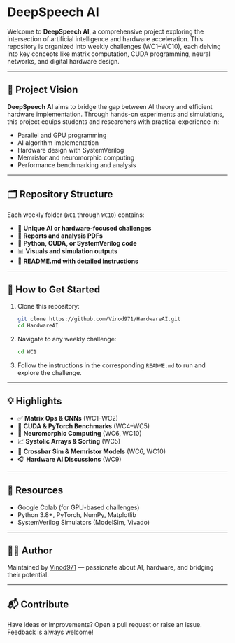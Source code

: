 # DeepSpeech AI

Welcome to **DeepSpeech AI**, a comprehensive project exploring the intersection of artificial intelligence and hardware acceleration. This repository is organized into weekly challenges (WC1–WC10), each delving into key concepts like matrix computation, CUDA programming, neural networks, and digital hardware design.

---

## 🧠 Project Vision

**DeepSpeech AI** aims to bridge the gap between AI theory and efficient hardware implementation. Through hands-on experiments and simulations, this project equips students and researchers with practical experience in:
- Parallel and GPU programming
- AI algorithm implementation
- Hardware design with SystemVerilog
- Memristor and neuromorphic computing
- Performance benchmarking and analysis

---

## 🗂️ Repository Structure

Each weekly folder (`WC1` through `WC10`) contains:
- 🔬 **Unique AI or hardware-focused challenges**
- 🧾 **Reports and analysis PDFs**
- 📜 **Python, CUDA, or SystemVerilog code**
- 📊 **Visuals and simulation outputs**
- 📘 **README.md with detailed instructions**

---

## 🚀 How to Get Started

1. Clone this repository:
   ```bash
   git clone https://github.com/Vinod971/HardwareAI.git
   cd HardwareAI
   ```

2. Navigate to any weekly challenge:
   ```bash
   cd WC1
   ```

3. Follow the instructions in the corresponding `README.md` to run and explore the challenge.

---

## 💡 Highlights

- ✅ **Matrix Ops & CNNs** (WC1–WC2)
- 🚀 **CUDA & PyTorch Benchmarks** (WC4–WC5)
- 🧬 **Neuromorphic Computing** (WC6, WC10)
- 📈 **Systolic Arrays & Sorting** (WC5)
- 🧰 **Crossbar Sim & Memristor Models** (WC6, WC10)
- 🎧 **Hardware AI Discussions** (WC9)

---

## 📎 Resources

- Google Colab (for GPU-based challenges)
- Python 3.8+, PyTorch, NumPy, Matplotlib
- SystemVerilog Simulators (ModelSim, Vivado)

---

## 🧑‍💻 Author

Maintained by [Vinod971](https://github.com/Vinod971) — passionate about AI, hardware, and bridging their potential.

---

## 📬 Contribute

Have ideas or improvements? Open a pull request or raise an issue. Feedback is always welcome!

